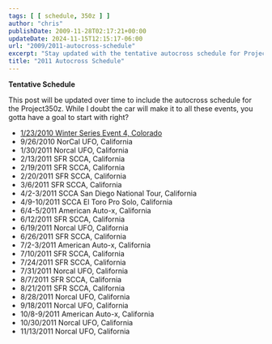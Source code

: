 ```yaml
---
tags: [ [ schedule, 350z ] ]
author: "chris"
publishDate: 2009-11-28T02:17:21+00:00
updateDate: 2024-11-15T12:15:17-06:00
url: "2009/2011-autocross-schedule"
excerpt: "Stay updated with the tentative autocross schedule for Project350z, covering multiple events in California and Colorado."
title: "2011 Autocross Schedule"
---
```


**Tentative Schedule**

This post will be updated over time to include the autocross schedule for the Project350z. While I doubt the car will make it to all these events, you gotta have a goal to start with right?

- [1/23/2010 Winter Series Event 4, Colorado](https://www.rmsolo.org)
- 9/26/2010 NorCal UFO, California
- 1/30/2011 Norcal UFO, California
- 2/13/2011 SFR SCCA, California
- 2/19/2011 SFR SCCA, California
- 2/20/2011 SFR SCCA, California
- 3/6/2011 SFR SCCA, California
- 4/2-3/2011 SCCA San Diego National Tour, California
- 4/9-10/2011 SCCA El Toro Pro Solo, California
- 6/4-5/2011 American Auto-x, California
- 6/12/2011 SFR SCCA, California
- 6/19/2011 Norcal UFO, California
- 6/26/2011 SFR SCCA, California
- 7/2-3/2011 American Auto-x, California
- 7/10/2011 SFR SCCA, California
- 7/24/2011 SFR SCCA, California
- 7/31/2011 Norcal UFO, California
- 8/7/2011 SFR SCCA, California
- 8/21/2011 SFR SCCA, California
- 8/28/2011 Norcal UFO, California
- 9/18/2011 Norcal UFO, California
- 10/8-9/2011 American Auto-x, California
- 10/30/2011 Norcal UFO, California
- 11/13/2011 Norcal UFO, California
